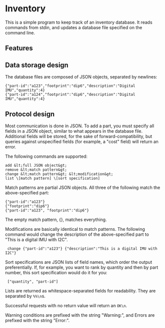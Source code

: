 # Inventory #

This is a simple program to keep track of an inventory database.
It reads commands from stdin, and updates a database file specified
on the command line.

## Features ##


## Data storage design ##

The database files are composed of JSON objects, separated by newlines:

    {"part-id":"a123","footprint":"dip6","description":"Digital IMU","quantity":4}
    {"part-id":"a124","footprint":"dip6","description":"Digital IMU","quantity":4}

## Protocol design ##

Most communication is done in JSON. To add a part, you must specify all
fields in a JSON object, similar to what appears in the database file.
Additional fields will be stored, for the sake of forward-compatibility,
but queries against unspecified fields (for example, a "cost" field) will
return an error.

The following commands are supported:

    add &lt;full JSON object&gt;
    remove &lt;match pattern&gt;
    change &lt;match pattern&gt; &lt;modification&gt;
    list \[match pattern] \[sort specification]


Match patterns are partial JSON objects. All three of the following match the
above-specified part:

    {"part-id":"a123"}
    {"footprint":"dip6"}
    {"part-id":"a123", "footprint":"dip6"}

The empty match pattern, {}, matches everything.

Modifications are basically identical to match patterns. The following
command would change the description of the above-specified part to "This
is a digital IMU with I2C".

     change {"part-id":"a123"} {"description":"This is a digital IMU with I2C"}

Sort specifications are JSON lists of field names, which order the output
preferentially. If, for example, you want to rank by quantity and then by
part number, this sort specification would do it for you:

     ["quantity", "part-id"]

Lists are returned as whitespace-separated fields for readability. They
are separated by `%%\n`s.

Successful requests with no return value will return an `OK\n`.

Warning conditions are prefixed with the string "Warning:", and Errors are
prefixed with the string "Error:".

